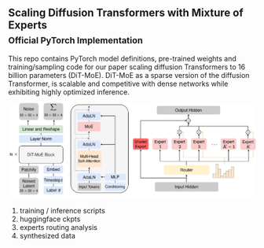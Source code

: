 ## Scaling Diffusion Transformers with Mixture of Experts <br><sub>Official PyTorch Implementation</sub>

This repo contains PyTorch model definitions, pre-trained weights and training/sampling code for our paper scaling diffusion Transformers to 16 billion parameters (DiT-MoE).
DiT-MoE as a sparse version of the diffusion Transformer, is scalable and competitive with dense networks while exhibiting highly optimized inference. 

![DiT-MoE framework](visuals/framework.png) 


1. training / inference scripts
2. huggingface ckpts
3. experts routing analysis
4. synthesized data

